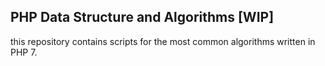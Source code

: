 ## PHP Data Structure and Algorithms [WIP]
this repository contains scripts for the most common algorithms written in PHP 7.
